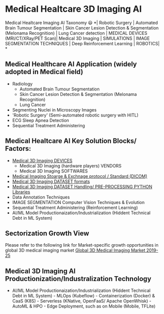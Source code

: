 # Medical Healtcare 3D Imaging AI
Medical Healtcare Imaging AI Taxonomy :smiley: 
*| Robotic Surgery | Automated Brain Tumour Segmentation | Skin Cancer Lesion Detection & Segmentation (Melonama Recognition) |  Lung Cancer detection | MEDICAL DEVICES (MRI/CT/XRay/PET Scan)| Medical 3D Imaging | SIMULATIONS |  IMAGE SEGMENTATION TECHNIQUES | Deep Reinforcement Learning | ROBOTICS| * 

## Medical Healthcare AI Application (widely adopted in Medical field)		
 - Radiology 
	- Automated Brain Tumour Segmentation 
	- Skin Cancer Lesion Detection & Segmentation (Melonama Recognition)
	- Lung Cancer 
 - Segmenting Nuclei in Microscopy Images
 - 'Robotic Surgery' (Semi-automated robotic surgery with HITL) 
 - ECG Sleep Apnea Detection
 - Sequential Treatment Administering

## Medical Healtcare AI Key Solution Blocks/ Factors:
- [Medical 3D Imaging DEVICES](https://github.com/Deep-Mind-Hive/3DImaging-Medical_Lidar_Seismic_Satellite_3DScanning)
   - Medical 3D Imaging (hardware players) VENDORS 
   - Medical 3D Imaging SOFTWARES
- [Medical Imaging Stoarge & Exchnage protocol / Standard (DICOM)](https://github.com/Deep-Mind-Hive/3DImaging-Medical_Lidar_Seismic_Satellite_3DScanning)
- [Medical 3D Imaging DATASET formats](https://github.com/Deep-Mind-Hive/3DImaging-Medical_Lidar_Seismic_Satellite_3DScanning)
- [Medical 3D Imaging DATASET Handling/ PRE-PROCESSING PYTHON Libraries](https://github.com/Deep-Mind-Hive/3DImaging-Medical_Lidar_Seismic_Satellite_3DScanning)
- Data Annotation Techniques
- IMAGE SEGMENTATION Computer Vision Techniques & Evolution
- Sequential Treatment Administering (Reinforcement Learning)
- AI/ML Model Productionaization/Industrialization (Hiddent Technical Debt in ML System)

 
## Sectorization Growth View
Please refer to the following link for Market-specific growth opportunities in global 3D medical imaging market
[Global 3D Medical Imaging Market 2019-25](https://www.researchandmarkets.com/research/xpnd7g/worldwide_3d?w=4)

## Medical 3D Imaging AI Productionization/Industralization Technology 
- AI/ML Model Productionaization/Industrialization (Hiddent Technical Debt in ML System)
			- MLOps (Kubeflow)
			- Containerization (Docker) & CaaS (K8S)
			- Serverless (KNative, OpenFaaS/ Apache OpenWhisk)
			- AutoML & HPO
			- Edge Deployment, such as on Mobile (Mobile, TFLite)
